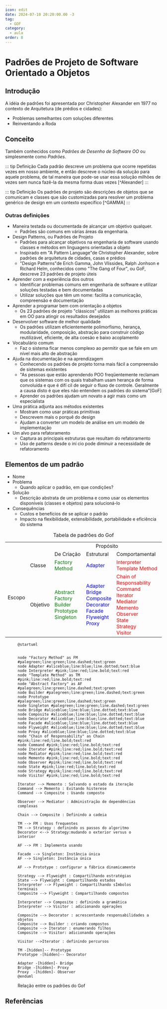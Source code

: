 ```yaml
---
icon: edit
date: 2024-07-10 20:20:00.00 -3
tag:
  - GOF
category:
  - aula
order: 8
---
```


# Padrões de Projeto de Software Orientado a Objetos

## Introdução

A idéia de padrões foi apresentada por Christopher Alexander em 1977 no contexto de Arquitetura (de prédios e cidades):
- Problemas semelhantes com soluções diferentes
- Reinventando a Roda

## Conceito

Também conhecidos como _Padrões de Desenho de Software OO_ ou simplesmente como _Padrões_.


::: tip Definição
Cada padrão descreve um problema que ocorre repetidas vezes em nosso ambiente, e então descreve o núcleo da solução para aquele problema, de tal maneira que pode-se usar essa solução milhões de vezes sem nunca fazê-la da mesma forma duas vezes [^Alexander] 
::: 

::: tip Definição
Os padrões de projeto são descrições de objetos que se comunicam e classes que são customizadas para resolver um problema genérico de design em um contexto específico [^GAMMA]
::: 

### Outras definições

- Maneira testada ou documentada de alcançar um objetivo qualquer.
  - Padrões são comuns em várias áreas da engenharia.
- Design Patterns, ou Padrões de Projeto
  - Padrões para alcançar objetivos na engenharia de software usando classes e métodos em linguagens orientadas a objeto
  - Inspirado em "A Pattern Language"de Christopher Alexander, sobre padrões de arquitetura de cidades, casas e prédios
  - "Design Patterns"de Erich Gamma, John Vlissides, Ralph Jonhson e Richard Helm, conhecidos como "The Gang of Four", ou GoF, descreve 23 padrões de projeto úteis
- Aprender com a experiência dos outros
  - Identificar problemas comuns em engenharia de software e utilizar soluções testadas e bem documentadas
  - Utilizar soluções que têm um nome: facilita a comunicação, compreensão e documentação
- Aprender a programar bem com orientação a objetos
  - Os 23 padrões de projeto "clássicos" utilizam as melhores práticas em OO para atingir os resultados desejados
- Desenvolver software de melhor qualidade 
  - Os padrões utilizam eficientemente polimorfismo, herança, modularidade, composição, abstração para construir código reutilizável, eficiente, de alta coesão e baixo acoplamento
- Vocabulário comum
  - Faz o sistema ficar menos complexo ao permitir que se fale em um nível mais alto de abstração
- Ajuda na documentação e na aprendizagem
  - Conhecendo os padrões de projeto torna mais fácil a compreensão de sistemas existentes
  - "As pessoas que estão aprendendo POO freqüentemente reclamam que os sistemas com os quais trabalham usam herança de forma convoluida e que é difí cil de seguir o fluxo de controle. Geralmente a causa disto é que eles não entendem os padrões do sistema"[GoF]
  - Aprender os padrões ajudam um novato a agir mais como um especialista
- Uma prática adjunta aos métodos existentes
  - Mostram como usar práticas primitivas
  - Descrevem mais o porquê do design
  - Ajudam a converter um modelo de análise em um modelo de implementação
- Um alvo para refatoramento
  - Captura as principais estruturas que resultam do refatoramento
  - Uso de patterns desde o iní cio pode diminuir a necessidade de refatoramento
## Elementos de um padrão
- Nome
- Problema
  - Quando aplicar o padrão, em que condições?
- Solução
    - Descrição abstrata de um problema e como usar os elementos disponíveis (classes e objetos) para solucioná-lo
- Consequências
  - Custos e benefícios de se aplicar o padrão
  - Impacto na flexibilidade, extensibilidade, portabilidade e eficiência do sistema
<style type="text/css">
.criacao {color: green;}
.estrutural {color: blue;}
.comportamental {color: red;}
</style>

<table>
<caption>Tabela de padrões do Gof </caption>
  <tr>
    <td colspan="2" rowspan="2"></td>
    <td colspan="3" style="text-align:center">Propósito</td>
  </tr>
  <tr>
    <td>De Criação</td>
    <td>Estrutural</td>
    <td>Comportamental</td>
  </tr>
  <tr>
    <td rowspan="2">Escopo</td>
    <td>Classe</td>
    <td class="criacao">Factory Method</td>
    <td class="estrutural">Adapter</td>
    <td class="comportamental">Interpreter<br>Template Method</td>
  </tr>
  <tr>
    <td>Objetivo</td>
    <td class="criacao">Abstract Factory<br>Builder<br>Prototype<br>Singleton</td>
    <td class="estrutural">Adapter<br>Bridge<br>Composite<br>Decorator<br>Facade<br>Flyweight<br>Proxy</td>
    <td class="comportamental">Chain of Responsability<br>Command<br>Iterator<br>Mediator<br>Memento<br>Observer<br>State<br>Strategy<br>Visitor</td>
  </tr>
</table>

<figure>

```plantuml
@startuml


node "Factory Method" as FM #palegreen;line:green;line.dashed;text:green
node Adapter #aliceblue;line:blue;line.dotted;text:blue
node Interpreter #pink;line:red;line.bold;text:red
node "Template Method" as TM #pink;line:red;line.bold;text:red
node "Abstract Factory" as AF #palegreen;line:green;line.dashed;text:green
node Builder #palegreen;line:green;line.dashed;text:green
node Prototype  #palegreen;line:green;line.dashed;text:green
node Singleton #palegreen;line:green;line.dashed;text:green
node Bridge #aliceblue;line:blue;line.dotted;text:blue
node Composite #aliceblue;line:blue;line.dotted;text:blue
node Decorator #aliceblue;line:blue;line.dotted;text:blue
node Facade #aliceblue;line:blue;line.dotted;text:blue
node Flyweight #aliceblue;line:blue;line.dotted;text:blue
node Proxy #aliceblue;line:blue;line.dotted;text:blue
node "Chain of Responsability" as Chain #pink;line:red;line.bold;text:red
node Command #pink;line:red;line.bold;text:red
node Iterator #pink;line:red;line.bold;text:red
node Mediator #pink;line:red;line.bold;text:red
node Memento #pink;line:red;line.bold;text:red
node Observer #pink;line:red;line.bold;text:red
node State #pink;line:red;line.bold;text:red
node Strategy #pink;line:red;line.bold;text:red
node Visitor #pink;line:red;line.bold;text:red

Iterator --> Memento : Salvando o estado da iteração
Command --> Memento : Evitando histerese
Command --> Composite : Usando composto

Observer --> Mediator : Administração de dependências complexas

Chain --> Composite : Definindo a cadeia

TM --> FM : Usos frequentes
TM --> Strategy : definindo os passos do algoritmo
Decorator <--> Strategy:mudando o exterior versus o interior

AF --> FM : Implementa usando

Facade --> Singleton: Instância única
AF --> Singleton: Instância única

AF --> Prototype : configurar a fábrica dinamicamente

Strategy --> Flyweight : Compartilhando estratégias
State --> Flyweight : Compartilhando estados
Interpreter --> Flyweight : Compartilhando sÌmbolos terminais
Composite --> Flyweight : Compartilhando compostos

Interpreter --> Composite : definindo a gramática
Interpreter --> Visitor : adicionando operações

Composite --> Decorator : acrescentando responsabilidades a objetos 
Composite --> Builder : criando compostos
Composite --> Iterator : enumerando filhos
Composite --> Visitor: adicionando operações

Visitor -->Iterator : definindo percursos

TM -[hidden]-- Prototype
Prototype -[hidden]-- Decorator

Adapter -[hidden]- Bridge
Bridge -[hidden]- Proxy 
Proxy  -[hidden]- Observer
@enduml  
```

<figcaption> Relação entre os padrões do Gof </figcaption>
</figure>

## Referências

<!-- @include: ../includes/bib.md -->